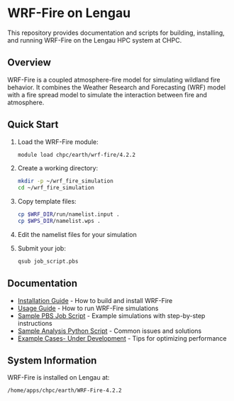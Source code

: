 # WRF-Fire on Lengau

This repository provides documentation and scripts for building, installing, and running WRF-Fire on the Lengau HPC system at CHPC.

## Overview

WRF-Fire is a coupled atmosphere-fire model for simulating wildland fire behavior. It combines the Weather Research and Forecasting (WRF) model with a fire spread model to simulate the interaction between fire and atmosphere.

## Quick Start

1. Load the WRF-Fire module:
   ```bash
   module load chpc/earth/wrf-fire/4.2.2
   ```

2. Create a working directory:
   ```bash
   mkdir -p ~/wrf_fire_simulation
   cd ~/wrf_fire_simulation
   ```

3. Copy template files:
   ```bash
   cp $WRF_DIR/run/namelist.input .
   cp $WPS_DIR/namelist.wps .
   ```

4. Edit the namelist files for your simulation

5. Submit your job:
   ```bash
   qsub job_script.pbs
   ```

## Documentation

- [Installation Guide](docs/installation.md) - How to build and install WRF-Fire
- [Usage Guide](docs/user-guide.md) - How to run WRF-Fire simulations
- [Sample PBS Job Script](docs/sample_job_script.md) - Example simulations with step-by-step instructions
- [Sample Analysis Python Script](docs/sample_analysis.md) - Common issues and solutions
- [Example Cases- Under Development](docs/example_cases.md) - Tips for optimizing performance

## System Information

WRF-Fire is installed on Lengau at:
```bash
/home/apps/chpc/earth/WRF-Fire-4.2.2
```

